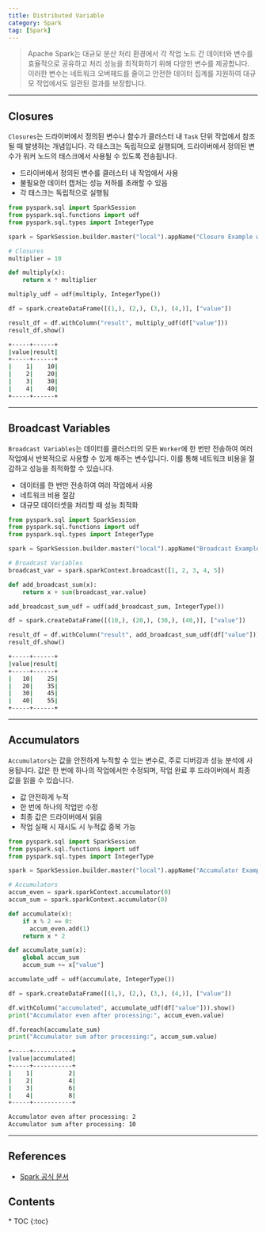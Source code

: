 ```yaml
---
title: Distributed Variable
category: Spark
tag: [Spark]
---
```


> Apache Spark는 대규모 분산 처리 환경에서 각 작업 노드 간 데이터와 변수를 효율적으로 공유하고 처리 성능을 최적화하기 위해 다양한 변수를 제공합니다. 이러한 변수는 네트워크 오버헤드를 줄이고 안전한 데이터 집계를 지원하여 대규모 작업에서도 일관된 결과를 보장합니다.

---

## Closures

`Closures`는 드라이버에서 정의된 변수나 함수가 클러스터 내 `Task` 단위 작업에서 참조될 때 발생하는 개념입니다. 각 태스크는 독립적으로 실행되며, 드라이버에서 정의된 변수가 워커 노드의 태스크에서 사용될 수 있도록 전송됩니다.

- 드라이버에서 정의된 변수를 클러스터 내 작업에서 사용
- 불필요한 데이터 캡처는 성능 저하를 초래할 수 있음
- 각 태스크는 독립적으로 실행됨

```python
from pyspark.sql import SparkSession
from pyspark.sql.functions import udf
from pyspark.sql.types import IntegerType

spark = SparkSession.builder.master("local").appName("Closure Example with UDF").getOrCreate()

# Closures
multiplier = 10

def multiply(x):
    return x * multiplier

multiply_udf = udf(multiply, IntegerType())

df = spark.createDataFrame([(1,), (2,), (3,), (4,)], ["value"])

result_df = df.withColumn("result", multiply_udf(df["value"]))
result_df.show()
```

```bash
+-----+------+
|value|result|
+-----+------+
|    1|    10|
|    2|    20|
|    3|    30|
|    4|    40|
+-----+------+
```

---

## Broadcast Variables

`Broadcast Variables`는 데이터를 클러스터의 모든 `Worker`에 한 번만 전송하여 여러 작업에서 반복적으로 사용할 수 있게 해주는 변수입니다. 이를 통해 네트워크 비용을 절감하고 성능을 최적화할 수 있습니다.

- 데이터를 한 번만 전송하여 여러 작업에서 사용
- 네트워크 비용 절감
- 대규모 데이터셋을 처리할 때 성능 최적화

```python
from pyspark.sql import SparkSession
from pyspark.sql.functions import udf
from pyspark.sql.types import IntegerType

spark = SparkSession.builder.master("local").appName("Broadcast Example with UDF").getOrCreate()

# Broadcast Variables
broadcast_var = spark.sparkContext.broadcast([1, 2, 3, 4, 5])

def add_broadcast_sum(x):
    return x + sum(broadcast_var.value)

add_broadcast_sum_udf = udf(add_broadcast_sum, IntegerType())

df = spark.createDataFrame([(10,), (20,), (30,), (40,)], ["value"])

result_df = df.withColumn("result", add_broadcast_sum_udf(df["value"]))
result_df.show()
```

```bash
+-----+------+
|value|result|
+-----+------+
|   10|    25|
|   20|    35|
|   30|    45|
|   40|    55|
+-----+------+
```

---

## Accumulators

`Accumulators`는 값을 안전하게 누적할 수 있는 변수로, 주로 디버깅과 성능 분석에 사용됩니다. 값은 한 번에 하나의 작업에서만 수정되며, 작업 완료 후 드라이버에서 최종 값을 읽을 수 있습니다.

- 값 안전하게 누적
- 한 번에 하나의 작업만 수정
- 최종 값은 드라이버에서 읽음
- 작업 실패 시 재시도 시 누적값 중복 가능

```python
from pyspark.sql import SparkSession
from pyspark.sql.functions import udf
from pyspark.sql.types import IntegerType

spark = SparkSession.builder.master("local").appName("Accumulator Example with Global").getOrCreate()

# Accumulators
accum_even = spark.sparkContext.accumulator(0)
accum_sum = spark.sparkContext.accumulator(0)

def accumulate(x):
    if x % 2 == 0:
      accum_even.add(1)
    return x * 2

def accumulate_sum(x):
    global accum_sum
    accum_sum += x["value"]

accumulate_udf = udf(accumulate, IntegerType())

df = spark.createDataFrame([(1,), (2,), (3,), (4,)], ["value"])

df.withColumn("accumulated", accumulate_udf(df["value"])).show()
print("Accumulator even after processing:", accum_even.value)

df.foreach(accumulate_sum)
print("Accumulator sum after processing:", accum_sum.value)
```

```bash
+-----+-----------+
|value|accumulated|
+-----+-----------+
|    1|          2|
|    2|          4|
|    3|          6|
|    4|          8|
+-----+-----------+

Accumulator even after processing: 2
Accumulator sum after processing: 10
```

---

## References

- [Spark 공식 문서](https://spark.apache.org/docs/latest/)

<nav class="post-toc" markdown="1">
  <h2>Contents</h2>
* TOC
{:toc}
</nav>
